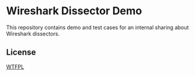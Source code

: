 # Wireshark Dissector Demo

This repository contains demo and test cases for an internal sharing about Wireshark dissectors.

## License

[WTFPL](LICENSE)